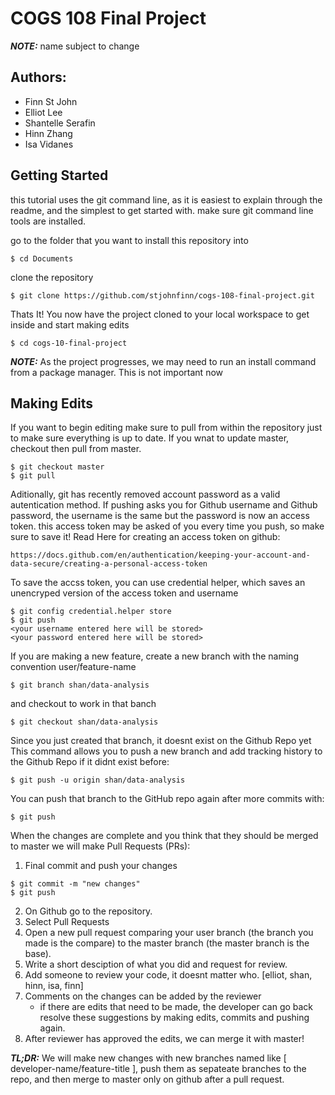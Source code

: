 # COGS 108 Final Project #

***NOTE:*** name subject to change

## Authors: ##
- Finn St John
- Elliot Lee
- Shantelle Serafin
- Hinn Zhang
- Isa Vidanes

## Getting Started ##

this tutorial uses the git command line, as it is easiest to explain through the readme, and the simplest to get started with.
make sure git command line tools are installed.

go to the folder that you want to install this repository into
```
$ cd Documents
```

clone the repository
```
$ git clone https://github.com/stjohnfinn/cogs-108-final-project.git
```

Thats It! You now have the project cloned to your local workspace to get inside and start making edits
```
$ cd cogs-10-final-project
```

***NOTE:*** As the project progresses, we may need to run an install command from a package manager. This is not important now

## Making Edits ##

If you want to begin editing make sure to pull from within the repository just to make sure everything is up to date.
If you wnat to update master, checkout then pull from master.
```
$ git checkout master
$ git pull 
```
Aditionally, git has recently removed account password as a valid autentication method. 
If pushing asks you for Github username and Github password, the username is the same but the password is now an access token.
this access token may be asked of you every time you push, so make sure to save it!
Read Here for creating an access token on github: 
```
https://docs.github.com/en/authentication/keeping-your-account-and-data-secure/creating-a-personal-access-token
```
To save the accss token, you can use credential helper, which saves an unencryped version of the access token and username
```
$ git config credential.helper store
$ git push
<your username entered here will be stored>
<your password entered here will be stored>
```

If you are making a new feature, create a new branch with the naming convention user/feature-name
```
$ git branch shan/data-analysis
```
and checkout to work in that banch
```
$ git checkout shan/data-analysis
```

Since you just created that branch, it doesnt exist on the Github Repo yet
This command allows you to push a new branch and add tracking history to the Github Repo if it didnt exist before:
```
$ git push -u origin shan/data-analysis
```
You can push that branch to the GitHub repo again after more commits with:
```
$ git push
```

When the changes are complete and you think that they should be merged to master we will make Pull Requests (PRs):
1. Final commit and push your changes
```
$ git commit -m "new changes"
$ git push
```
2. On Github go to the repository.
3. Select Pull Requests
4. Open a new pull request comparing your user branch (the branch you made is the compare) to the master branch (the master branch is the base).
5. Write a short desciption of what you did and request for review.
6. Add someone to review your code, it doesnt matter who. [elliot, shan, hinn, isa, finn]
7. Comments on the changes can be added by the reviewer
	- if there are edits that need to be made, the developer can go back resolve these suggestions by making edits, commits and pushing again.
8. After reviewer has approved the edits, we can merge it with master!

***TL;DR:*** We will make new changes with new branches named like [ developer-name/feature-title ], push them as sepateate branches to the repo, and then merge to master only on github after a pull request.
